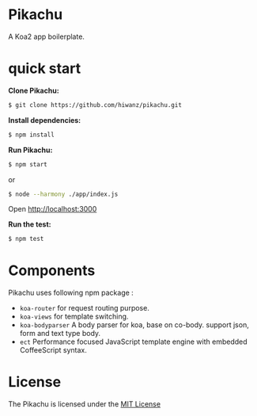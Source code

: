 Pikachu
===========

A Koa2 app boilerplate. 

quick start
=============

**Clone Pikachu:**

```sh
$ git clone https://github.com/hiwanz/pikachu.git
```

**Install dependencies:**

```sh
$ npm install
```

**Run Pikachu:**

```sh
$ npm start
```

or 

```sh
$ node --harmony ./app/index.js
```
Open [http://localhost:3000](http://localhost:3000)

**Run the test:**

```sh
$ npm test
```

Components
==========

Pikachu uses following npm package : 

* `koa-router` for request routing purpose.
* `koa-views` for template switching.
* `koa-bodyparser` A body parser for koa, base on co-body. support json, form and text type body.
* `ect` Performance focused JavaScript template engine with embedded CoffeeScript syntax.

License
=========

The Pikachu is licensed under the [MIT License](http://opensource.org/licenses/MIT)